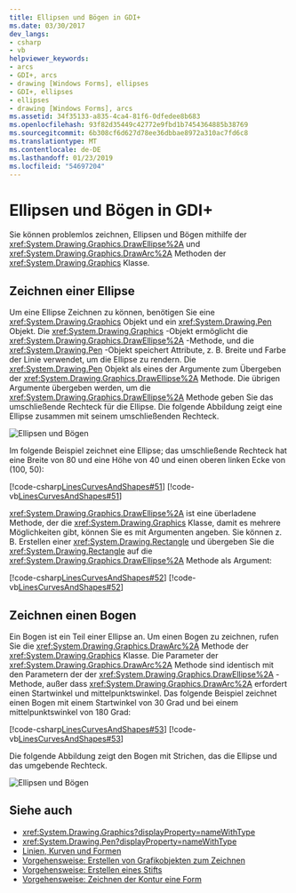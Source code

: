 ```yaml
---
title: Ellipsen und Bögen in GDI+
ms.date: 03/30/2017
dev_langs:
- csharp
- vb
helpviewer_keywords:
- arcs
- GDI+, arcs
- drawing [Windows Forms], ellipses
- GDI+, ellipses
- ellipses
- drawing [Windows Forms], arcs
ms.assetid: 34f35133-a835-4ca4-81f6-0dfedee8b683
ms.openlocfilehash: 93f82d35449c42772e9fbd1b7454364885b38769
ms.sourcegitcommit: 6b308cf6d627d78ee36dbbae8972a310ac7fd6c8
ms.translationtype: MT
ms.contentlocale: de-DE
ms.lasthandoff: 01/23/2019
ms.locfileid: "54697204"
---
```

# <a name="ellipses-and-arcs-in-gdi"></a>Ellipsen und Bögen in GDI+
Sie können problemlos zeichnen, Ellipsen und Bögen mithilfe der <xref:System.Drawing.Graphics.DrawEllipse%2A> und <xref:System.Drawing.Graphics.DrawArc%2A> Methoden der <xref:System.Drawing.Graphics> Klasse.  
  
## <a name="drawing-an-ellipse"></a>Zeichnen einer Ellipse  
 Um eine Ellipse Zeichnen zu können, benötigen Sie eine <xref:System.Drawing.Graphics> Objekt und ein <xref:System.Drawing.Pen> Objekt. Die <xref:System.Drawing.Graphics> -Objekt ermöglicht die <xref:System.Drawing.Graphics.DrawEllipse%2A> -Methode, und die <xref:System.Drawing.Pen> -Objekt speichert Attribute, z. B. Breite und Farbe der Linie verwendet, um die Ellipse zu rendern. Die <xref:System.Drawing.Pen> Objekt als eines der Argumente zum Übergeben der <xref:System.Drawing.Graphics.DrawEllipse%2A> Methode. Die übrigen Argumente übergeben werden, um die <xref:System.Drawing.Graphics.DrawEllipse%2A> Methode geben Sie das umschließende Rechteck für die Ellipse. Die folgende Abbildung zeigt eine Ellipse zusammen mit seinem umschließenden Rechteck.  
  
 ![Ellipsen und Bögen](../../../../docs/framework/winforms/advanced/media/aboutgdip02-art05.gif "Aboutgdip02_art05")  
  
 Im folgende Beispiel zeichnet eine Ellipse; das umschließende Rechteck hat eine Breite von 80 und eine Höhe von 40 und einen oberen linken Ecke von (100, 50):  
  
 [!code-csharp[LinesCurvesAndShapes#51](../../../../samples/snippets/csharp/VS_Snippets_Winforms/LinesCurvesAndShapes/CS/Class1.cs#51)]
 [!code-vb[LinesCurvesAndShapes#51](../../../../samples/snippets/visualbasic/VS_Snippets_Winforms/LinesCurvesAndShapes/VB/Class1.vb#51)]  
  
 <xref:System.Drawing.Graphics.DrawEllipse%2A> ist eine überladene Methode, der die <xref:System.Drawing.Graphics> Klasse, damit es mehrere Möglichkeiten gibt, können Sie es mit Argumenten angeben. Sie können z. B. Erstellen einer <xref:System.Drawing.Rectangle> und übergeben Sie die <xref:System.Drawing.Rectangle> auf die <xref:System.Drawing.Graphics.DrawEllipse%2A> Methode als Argument:  
  
 [!code-csharp[LinesCurvesAndShapes#52](../../../../samples/snippets/csharp/VS_Snippets_Winforms/LinesCurvesAndShapes/CS/Class1.cs#52)]
 [!code-vb[LinesCurvesAndShapes#52](../../../../samples/snippets/visualbasic/VS_Snippets_Winforms/LinesCurvesAndShapes/VB/Class1.vb#52)]  
  
## <a name="drawing-an-arc"></a>Zeichnen einen Bogen  
 Ein Bogen ist ein Teil einer Ellipse an. Um einen Bogen zu zeichnen, rufen Sie die <xref:System.Drawing.Graphics.DrawArc%2A> Methode der <xref:System.Drawing.Graphics> Klasse. Die Parameter der <xref:System.Drawing.Graphics.DrawArc%2A> Methode sind identisch mit den Parametern der der <xref:System.Drawing.Graphics.DrawEllipse%2A> -Methode, außer dass <xref:System.Drawing.Graphics.DrawArc%2A> erfordert einen Startwinkel und mittelpunktswinkel. Das folgende Beispiel zeichnet einen Bogen mit einem Startwinkel von 30 Grad und bei einem mittelpunktswinkel von 180 Grad:  
  
 [!code-csharp[LinesCurvesAndShapes#53](../../../../samples/snippets/csharp/VS_Snippets_Winforms/LinesCurvesAndShapes/CS/Class1.cs#53)]
 [!code-vb[LinesCurvesAndShapes#53](../../../../samples/snippets/visualbasic/VS_Snippets_Winforms/LinesCurvesAndShapes/VB/Class1.vb#53)]  
  
 Die folgende Abbildung zeigt den Bogen mit Strichen, das die Ellipse und das umgebende Rechteck.  
  
 ![Ellipsen und Bögen](../../../../docs/framework/winforms/advanced/media/aboutgdip02-art06.gif "Aboutgdip02_art06")  
  
## <a name="see-also"></a>Siehe auch
- <xref:System.Drawing.Graphics?displayProperty=nameWithType>
- <xref:System.Drawing.Pen?displayProperty=nameWithType>
- [Linien, Kurven und Formen](../../../../docs/framework/winforms/advanced/lines-curves-and-shapes.md)
- [Vorgehensweise: Erstellen von Grafikobjekten zum Zeichnen](../../../../docs/framework/winforms/advanced/how-to-create-graphics-objects-for-drawing.md)
- [Vorgehensweise: Erstellen eines Stifts](../../../../docs/framework/winforms/advanced/how-to-create-a-pen.md)
- [Vorgehensweise: Zeichnen der Kontur eine Form](../../../../docs/framework/winforms/advanced/how-to-draw-an-outlined-shape.md)
